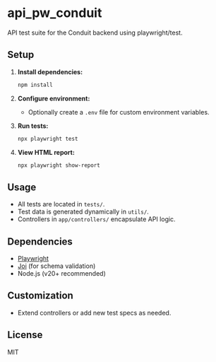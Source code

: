 # api_pw_conduit

API test suite for the Conduit backend using playwright/test.

## Setup

1. **Install dependencies:**
	```bash
	npm install
	```

2. **Configure environment:**
	- Optionally create a `.env` file for custom environment variables.

3. **Run tests:**
	```bash
	npx playwright test
	```

4. **View HTML report:**
	```bash
	npx playwright show-report
	```

## Usage

- All tests are located in `tests/`.
- Test data is generated dynamically in `utils/`.
- Controllers in `app/controllers/` encapsulate API logic.

## Dependencies

- [Playwright](https://playwright.dev/)
- [Joi](https://joi.dev/) (for schema validation)
- Node.js (v20+ recommended)

## Customization

- Extend controllers or add new test specs as needed.

## License

MIT
